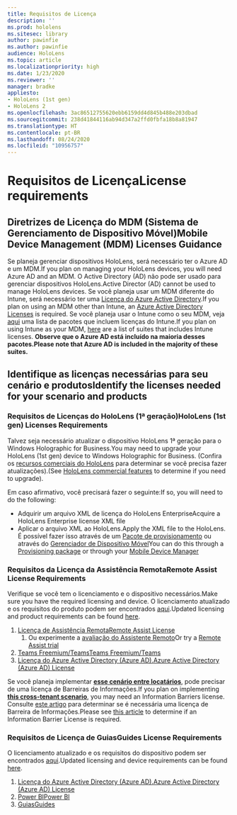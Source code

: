 ```yaml
---
title: Requisitos de Licença
description: ''
ms.prod: hololens
ms.sitesec: library
author: pawinfie
ms.author: pawinfie
audience: HoloLens
ms.topic: article
ms.localizationpriority: high
ms.date: 1/23/2020
ms.reviewer: ''
manager: bradke
appliesto:
- HoloLens (1st gen)
- HoloLens 2
ms.openlocfilehash: 3ac86512755620ebb6159dd4d845b488e203dbad
ms.sourcegitcommit: 238d41844116ab94d347a2ffd0fbfa18b8a81947
ms.translationtype: HT
ms.contentlocale: pt-BR
ms.lasthandoff: 08/24/2020
ms.locfileid: "10956757"
---
```

# <span data-ttu-id="c917b-102">Requisitos de Licença</span><span class="sxs-lookup"><span data-stu-id="c917b-102">License requirements</span></span>

## <span data-ttu-id="c917b-103">Diretrizes de Licença do MDM (Sistema de Gerenciamento de Dispositivo Móvel)</span><span class="sxs-lookup"><span data-stu-id="c917b-103">Mobile Device Management (MDM) Licenses Guidance</span></span>

<span data-ttu-id="c917b-104">Se planeja gerenciar dispositivos HoloLens, será necessário ter o Azure AD e um MDM.</span><span class="sxs-lookup"><span data-stu-id="c917b-104">If you plan on managing your HoloLens devices, you will need Azure AD and an MDM.</span></span> <span data-ttu-id="c917b-105">O Active Directory (AD) não pode ser usado para gerenciar dispositivos HoloLens.</span><span class="sxs-lookup"><span data-stu-id="c917b-105">Active Director (AD) cannot be used to manage HoloLens devices.</span></span>
<span data-ttu-id="c917b-106">Se você planeja usar um MDM diferente do Intune, será necessário ter uma [Licença do Azure Active Directory](https://docs.microsoft.com/azure/active-directory/fundamentals/active-directory-whatis).</span><span class="sxs-lookup"><span data-stu-id="c917b-106">If you plan on using an MDM other than Intune, an [Azure Active Directory Licenses](https://docs.microsoft.com/azure/active-directory/fundamentals/active-directory-whatis) is required.</span></span>
<span data-ttu-id="c917b-107">Se você planeja usar o Intune como o seu MDM, veja [aqui](https://docs.microsoft.com/intune/fundamentals/licenses) uma lista de pacotes que incluem licenças do Intune.</span><span class="sxs-lookup"><span data-stu-id="c917b-107">If you plan on using Intune as your MDM,  [here](https://docs.microsoft.com/intune/fundamentals/licenses) are a list of suites that includes Intune licenses.</span></span> **<span data-ttu-id="c917b-108">Observe que o Azure AD está incluído na maioria desses pacotes.</span><span class="sxs-lookup"><span data-stu-id="c917b-108">Please note that Azure AD is included in the majority of these suites.</span></span>**

## <span data-ttu-id="c917b-109">Identifique as licenças necessárias para seu cenário e produtos</span><span class="sxs-lookup"><span data-stu-id="c917b-109">Identify the licenses needed for your scenario and products</span></span>

### <span data-ttu-id="c917b-110">Requisitos de Licenças do HoloLens (1ª geração)</span><span class="sxs-lookup"><span data-stu-id="c917b-110">HoloLens (1st gen) Licenses Requirements</span></span>

<span data-ttu-id="c917b-111">Talvez seja necessário atualizar o dispositivo HoloLens 1ª geração para o Windows Holographic for Business.</span><span class="sxs-lookup"><span data-stu-id="c917b-111">You may need to upgrade your HoloLens (1st gen) device to Windows Holographic for Business.</span></span> <span data-ttu-id="c917b-112">(Confira os [recursos comerciais do HoloLens](holoLens-commercial-features.md#feature-comparison-between-editions) para determinar se você precisa fazer atualizações).</span><span class="sxs-lookup"><span data-stu-id="c917b-112">(See [HoloLens commercial features](holoLens-commercial-features.md#feature-comparison-between-editions) to determine if you need to upgrade).</span></span>

 <span data-ttu-id="c917b-113">Em caso afirmativo, você precisará fazer o seguinte:</span><span class="sxs-lookup"><span data-stu-id="c917b-113">If so, you will need to do the following:</span></span>

- <span data-ttu-id="c917b-114">Adquirir um arquivo XML de licença do HoloLens Enterprise</span><span class="sxs-lookup"><span data-stu-id="c917b-114">Acquire a HoloLens Enterprise license XML file</span></span>
- <span data-ttu-id="c917b-115">Aplicar o arquivo XML ao HoloLens.</span><span class="sxs-lookup"><span data-stu-id="c917b-115">Apply the XML file to the HoloLens.</span></span> <span data-ttu-id="c917b-116">É possível fazer isso através de um [Pacote de provisionamento](hololens-provisioning.md) ou através do [Gerenciador de Dispositivo Móvel](https://docs.microsoft.com/intune/configuration/holographic-upgrade)</span><span class="sxs-lookup"><span data-stu-id="c917b-116">You can do this through a [Provisioning package](hololens-provisioning.md) or through your [Mobile Device Manager](https://docs.microsoft.com/intune/configuration/holographic-upgrade)</span></span>

### <span data-ttu-id="c917b-117">Requisitos da Licença da Assistência Remota</span><span class="sxs-lookup"><span data-stu-id="c917b-117">Remote Assist License Requirements</span></span>

<span data-ttu-id="c917b-118">Verifique se você tem o licenciamento e o dispositivo necessários.</span><span class="sxs-lookup"><span data-stu-id="c917b-118">Make sure you have the required licensing and device.</span></span> <span data-ttu-id="c917b-119">O licenciamento atualizado e os requisitos do produto podem ser encontrados [aqui](https://docs.microsoft.com/dynamics365/mixed-reality/remote-assist/requirements).</span><span class="sxs-lookup"><span data-stu-id="c917b-119">Updated licensing and product requirements can be found [here](https://docs.microsoft.com/dynamics365/mixed-reality/remote-assist/requirements).</span></span>

1. [<span data-ttu-id="c917b-120">Licença de Assistência Remota</span><span class="sxs-lookup"><span data-stu-id="c917b-120">Remote Assist License</span></span>](https://docs.microsoft.com/dynamics365/mixed-reality/remote-assist/buy-and-deploy-remote-assist)
    1. <span data-ttu-id="c917b-121">Ou experimente a [avaliação do Assistente Remoto](https://docs.microsoft.com/dynamics365/mixed-reality/remote-assist/try-remote-assist)</span><span class="sxs-lookup"><span data-stu-id="c917b-121">Or try a [Remote Assist trial](https://docs.microsoft.com/dynamics365/mixed-reality/remote-assist/try-remote-assist)</span></span>
1. [<span data-ttu-id="c917b-122">Teams Freemium/Teams</span><span class="sxs-lookup"><span data-stu-id="c917b-122">Teams Freemium/Teams</span></span>](https://products.office.com/microsoft-teams/free)
1. [<span data-ttu-id="c917b-123">Licença do Azure Active Directory (Azure AD).</span><span class="sxs-lookup"><span data-stu-id="c917b-123">Azure Active Directory (Azure AD) License</span></span>](https://docs.microsoft.com/azure/active-directory/fundamentals/active-directory-whatis)

<span data-ttu-id="c917b-124">Se você planeja implementar **[esse cenário entre locatários](https://docs.microsoft.com/dynamics365/mixed-reality/remote-assist/cross-tenant-overview#scenario-2-leasing-services-to-other-tenants)**, pode precisar de uma licença de Barreiras de Informações.</span><span class="sxs-lookup"><span data-stu-id="c917b-124">If you plan on implementing **[this cross-tenant scenario](https://docs.microsoft.com/dynamics365/mixed-reality/remote-assist/cross-tenant-overview#scenario-2-leasing-services-to-other-tenants)**, you may need an Information Barriers license.</span></span> <span data-ttu-id="c917b-125">Consulte [este artigo](https://docs.microsoft.com/dynamics365/mixed-reality/remote-assist/cross-tenant-licensing-implementation#step-1-determine-if-information-barriers-are-necessary) para determinar se é necessária uma licença de Barreira de Informações.</span><span class="sxs-lookup"><span data-stu-id="c917b-125">Please see [this article](https://docs.microsoft.com/dynamics365/mixed-reality/remote-assist/cross-tenant-licensing-implementation#step-1-determine-if-information-barriers-are-necessary) to determine if an Information Barrier License is required.</span></span>

### <span data-ttu-id="c917b-126">Requisitos de Licença de Guias</span><span class="sxs-lookup"><span data-stu-id="c917b-126">Guides License Requirements</span></span>

<span data-ttu-id="c917b-127">O licenciamento atualizado e os requisitos do dispositivo podem ser encontrados [aqui](https://docs.microsoft.com/dynamics365/mixed-reality/guides/requirements).</span><span class="sxs-lookup"><span data-stu-id="c917b-127">Updated licensing and device requirements can be found [here](https://docs.microsoft.com/dynamics365/mixed-reality/guides/requirements).</span></span>

1. [<span data-ttu-id="c917b-128">Licença do Azure Active Directory (Azure AD).</span><span class="sxs-lookup"><span data-stu-id="c917b-128">Azure Active Directory (Azure AD) License</span></span>](https://docs.microsoft.com/azure/active-directory/fundamentals/active-directory-whatis)
1. [<span data-ttu-id="c917b-129">Power BI</span><span class="sxs-lookup"><span data-stu-id="c917b-129">Power BI</span></span>](https://powerbi.microsoft.com/desktop/)
1. [<span data-ttu-id="c917b-130">Guias</span><span class="sxs-lookup"><span data-stu-id="c917b-130">Guides</span></span>](https://docs.microsoft.com/dynamics365/mixed-reality/guides/setup)
